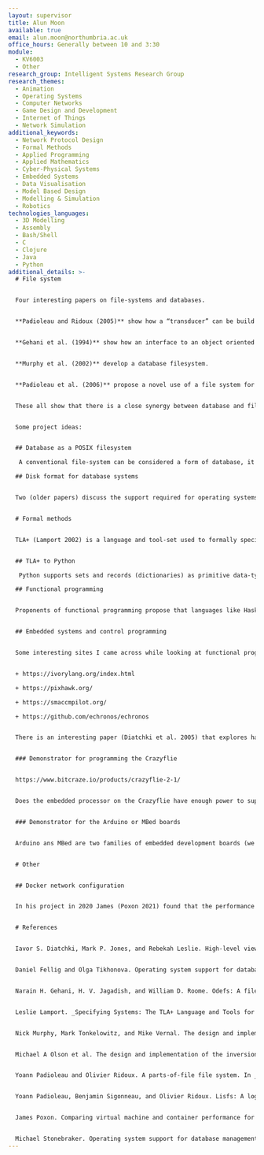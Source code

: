 ```yaml
---
layout: supervisor
title: Alun Moon
available: true
email: alun.moon@northumbria.ac.uk
office_hours: Generally between 10 and 3:30
module:
  - KV6003
  - Other
research_group: Intelligent Systems Research Group
research_themes:
  - Animation
  - Operating Systems
  - Computer Networks
  - Game Design and Development
  - Internet of Things
  - Network Simulation
additional_keywords:
  - Network Protocol Design
  - Formal Methods
  - Applied Programming
  - Applied Mathematics
  - Cyber-Physical Systems
  - Embedded Systems
  - Data Visualisation
  - Model Based Design
  - Modelling & Simulation
  - Robotics
technologies_languages:
  - 3D Modelling
  - Assembly
  - Bash/Shell
  - C
  - Clojure
  - Java
  - Python
additional_details: >-
  # File system


  Four interesting papers on file-systems and databases. 


  **Padioleau and Ridoux (2005)** show how a “transducer” can be build to allow a file to be navigated as if it were a file system. 


  **Gehani et al. (1994)** show how an interface to an object oriented database can be written to resemble a file system. 


  **Murphy et al. (2002)** develop a database filesystem. 


  **Padioleau et al. (2006)** propose a novel use of a file system for logically arranging data. 


  These all show that there is a close synergy between database and file-system concepts and functions. 


  Some project ideas: 


  ## Database as a POSIX filesystem

   A conventional file-system can be considered a form of database, it stores information and metadata, much as a database. This project would show that a database based file-system can provide all the operations required by the POSIX standards. Olson et al. (1993) is an older paper that demonstrates this concept. 

  ## Disk format for database systems 


  Two (older papers) discuss the support required for operating systems, Stonebraker (1981), Fellig and Tikhonova (2000). This project would propose a disk format optimised to support a database directly, rather that have the data stored as a flat-file. _This idea may become quite complex and challenging, you would learn a lot about database storage structures and disk-formats_


  # Formal methods 


  TLA+ (Lamport 2002) is a language and tool-set used to formally specify and validate the behaviour of a software system. It is a design tool, to specify software behaviour, not a programming language.


  ## TLA+ to Python

   Python supports sets and records (dictionaries) as primitive data-types. TLA+ is written using these as its primitive data-types. This project would look at the process of implementing the specification in python, and looking at tools to either automate the process and/or verify the code implements the specification. 2.2 TLA+ to Unit Tests/Assertions A Specification and its validation tests define how a program behaves. Assertions can be used at run-time to test for conditions and abort the program is the conditions are not met. Unit tests provide a framework to test that software satisfies certain behaviours. This project would look at using these tools to verify that some program code implements the specification, its focus would on be how to ensure that the unit tests accurately reflect the TLA+ specification, either through automatic generation of the tests, tools to reconcile the tests against the specification, or other techniques. 

  ## Functional programming 


  Proponents of functional programming propose that languages like Haskell (https://www.haskell.org/) are beneficial because of their mathematical like qualities, safety, and type system. This project could look at the use of Haskell to implement TLA+ specifications and evaluate the trade-offs between computational performance and ease of implementing a specification. 


  ## Embedded systems and control programming


  Some interesting sites I came across while looking at functional programming and embedded systems. 


  + https://ivorylang.org/index.html 

  + https://pixhawk.org/ 

  + https://smaccmpilot.org/ 

  + https://github.com/echronos/echronos 


  There is an interesting paper (Diatchki et al. 2005) that explores handling bit-oriented data (such as device registers) in a functional language. 


  ### Demonstrator for programming the Crazyflie 


  https://www.bitcraze.io/products/crazyflie-2-1/ 


  Does the embedded processor on the Crazyflie have enough power to support the demands of the eChronos RTOS? Can the code generated from Ivory using gcc or llvm based compilers be targeted at the crazyflie? 


  ### Demonstrator for the Arduino or MBed boards 


  Arduino ans MBed are two families of embedded development boards (we should have several in the loans system). Can the eChronos RTOS, and Ivory language (via gcc or llvm based compilers) be targeted at these devices?


  # Other 


  ## Docker network configuration 


  In his project in 2020 James (Poxon 2021) found that the performance of Docker based tools for supporting network infrastructure (e.g. DNS servers), was superior to those based on virtual machines. The network configuration of docker was poor, and its behaviour caused some issues. This project could look at the network configuration of Docker to overcome the limitations identified.


  # References


  Iavor S. Diatchki, Mark P. Jones, and Rebekah Leslie. High-level views on low-level representations. In _Proceedings of the Tenth ACM SIGPLAN International Conference on Functional Programming_, ICFP ’05, page 168–179, New York, NY, USA, 2005. _Association for Computing Machinery_. ISBN 1595930647. doi: 10.1145/1086365.1086387. URL https://doi.org/10.1145/1086365.1086387. 


  Daniel Fellig and Olga Tikhonova. Operating system support for database management systems revisited, 2000. URL http://citeseerx.ist.psu. edu/viewdoc/download?doi=10.1.1.28.3259&rep=rep1&type=pdf.


  Narain H. Gehani, H. V. Jagadish, and William D. Roome. Odefs: A file system interface to an object-oriented database. In _Proceedings of the 20th International Conference on Very Large Data Bases_, VLDB ’94, page 249–260, San Francisco, CA, USA, 1994. Morgan Kaufmann Publishers Inc. ISBN 1558601538. URL https://citeseerx.ist.psu.edu/ viewdoc/download?oi=10.1.1.35.285&rep=rep1&type=pdf.


  Leslie Lamport. _Specifying Systems: The TLA+ Language and Tools for Hardware and Software Engineers_. Addison-Wesley Longman Publishing Co., Inc., Boston, MA, USA, June 2002. ISBN 032114306X. URL https: //lamport.azurewebsites.net/tla/book-02-08-08.pdf.


  Nick Murphy, Mark Tonkelowitz, and Mike Vernal. The design and implementation of the database file system, 2002. URL http://citeseerx. ist.psu.edu/viewdoc/summary?doi=10.1.1.11.8068. 


  Michael A Olson et al. The design and implementation of the inversion file system. In _USENIX Winter_, pages 205–218. Citeseer, 1993. URL https://citeseerx.ist.psu.edu/viewdoc/download?doi=10.1.1.45.4517&rep=rep1&type=pdf. 


  Yoann Padioleau and Olivier Ridoux. A parts-of-file file system. In _USENIX 2005 Annual Technical Conference, General Track_, 2005. URL https://www.usenix.org/legacy/publications/library/proceedings/usenix05/tech/general/full_papers/short_papers/padioleau/padioleau.pdf.


  Yoann Padioleau, Benjamin Sigonneau, and Olivier Ridoux. Lisfs: A logical information system as a file system. In _Proceedings of the 28th International Conference on Software Engineering_, page 803–806, New York, NY, USA, 2006. Association for Computing Machinery. ISBN 1595933751. URL https://doi.org/10.1145/1134285.1134418. 


  James Poxon. Comparing virtual machine and container performance for headless servers in computer networks. Technical report, CIS, University of Northumbria, 2021. 


  Michael Stonebraker. Operating system support for database management. _Communications of the ACM_, 24(7):412–418, July 1981. ISSN 0001-0782. doi: 10.1145/ 358699.358703. URL https://doi.org/10.1145/358699.358703.
---
```

